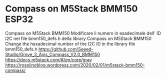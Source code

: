 # Compass on M5Stack BMM150 ESP32
Compass on M5Stack BMM150
Modificare il numero in esadecimale dell' ID I2C nel file bmm150_defs.h della library
Compass on M5Stack BMM150 Change the hexadecimal number of the I2C ID in the library file bmm150_defs.h
https://github.com/Seeed-Studio/Grove_3_Axis_Compass_V2.0_BMM150
https://docs.m5stack.com/#/en/core/gray
https://rosolinoblog.wordpress.com/2020/02/01/m5stack-bmm150-compass/
